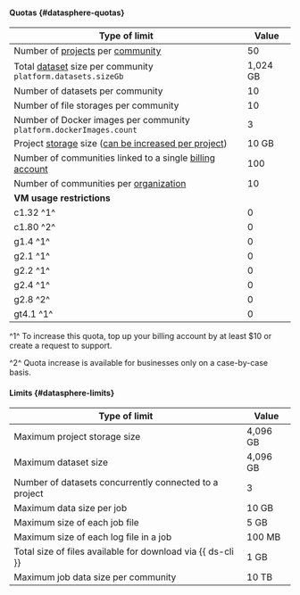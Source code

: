 #### Quotas {#datasphere-quotas}

Type of limit | Value
--- | ---
Number of [projects](../datasphere/concepts/project.md) per [community](../datasphere/concepts/community.md) | 50
Total [dataset](../datasphere/concepts/dataset.md) size per community<br>`platform.datasets.sizeGb` | 1,024 GB
Number of datasets per community | 10
Number of file storages per community | 10
Number of Docker images per community<br>`platform.dockerImages.count` | 3
Project [storage](../datasphere/concepts/project.md#storage) size ([can be increased per project](../datasphere/operations/projects/storage-resize.md)) | 10 GB
Number of communities linked to a single [billing account](../billing/concepts/billing-account.md) | 100
Number of communities per [organization](../organization/) | 10
**VM usage restrictions** |
c1.32 ^1^ | 0
c1.80 ^2^ | 0
g1.4 ^1^ | 0
g2.1 ^1^ | 0
g2.2 ^1^ | 0
g2.4 ^1^ | 0
g2.8 ^2^ | 0
gt4.1 ^1^ | 0


^1^ To increase this quota, top up your billing account by at least $10 or create a request to support.

^2^ Quota increase is available for businesses only on a case-by-case basis.

#### Limits {#datasphere-limits}

Type of limit | Value
--- | ---
Maximum project storage size | 4,096 GB
Maximum dataset size | 4,096 GB
Number of datasets concurrently connected to a project | 3
Maximum data size per job | 10 GB
Maximum size of each job file | 5 GB
Maximum size of each log file in a job | 100 MB
Total size of files available for download via {{ ds-cli }} | 1 GB
Maximum job data size per community | 10 TB
